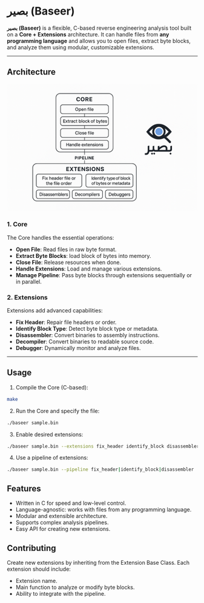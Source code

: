 # بصير (Baseer)

**بصير (Baseer)** is a flexible, C-based reverse engineering analysis tool built on a **Core + Extensions** architecture. It can handle files from **any programming language** and allows you to open files, extract byte blocks, and analyze them using modular, customizable extensions.

<!-- بصير (Baseer) – a high-performance, C-based tool for reverse engineering and analyzing files from any programming language. -->

---

## Architecture
![Architecture](base.png) 

### 1. Core

The Core handles the essential operations:

- **Open File**: Read files in raw byte format.
- **Extract Byte Blocks**: load block of bytes into memory.
- **Close File**: Release resources when done.
- **Handle Extensions**: Load and manage various extensions.
- **Manage Pipeline**: Pass byte blocks through extensions sequentially or in parallel.

### 2. Extensions

Extensions add advanced capabilities:

- **Fix Header**: Repair file headers or order.
- **Identify Block Type**: Detect byte block type or metadata.
- **Disassembler**: Convert binaries to assembly instructions.
- **Decompiler**: Convert binaries to readable source code.
- **Debugger**: Dynamically monitor and analyze files.

---

## Usage

1. Compile the Core (C-based):

```bash
make
```


2. Run the Core and specify the file:
```bash
./baseer sample.bin
```


3. Enable desired extensions:
```bash
./baseer sample.bin --extensions fix_header identify_block disassembler
```


4. Use a pipeline of extensions:
```bash
./baseer sample.bin --pipeline fix_header|identify_block|disassembler
```

## Features

- Written in C for speed and low-level control.
- Language-agnostic: works with files from any programming language.
- Modular and extensible architecture.
- Supports complex analysis pipelines.
- Easy API for creating new extensions.

## Contributing

Create new extensions by inheriting from the Extension Base Class. Each extension should include:

- Extension name.
- Main function to analyze or modify byte blocks.
- Ability to integrate with the pipeline.



